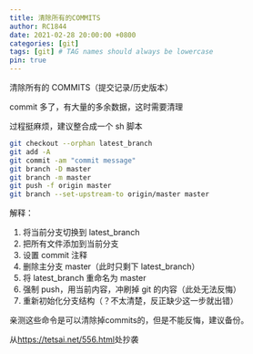 ```yaml
---
title: 清除所有的COMMITS
author: RC1844
date: 2021-02-28 20:00:00 +0800
categories: [git]
tags: [git] # TAG names should always be lowercase
pin: true
---
```


清除所有的 COMMITS（提交记录/历史版本）

commit 多了，有大量的多余数据，这时需要清理

过程挺麻烦，建议整合成一个 sh 脚本

```sh
git checkout --orphan latest_branch
git add -A
git commit -am "commit message"
git branch -D master
git branch -m master
git push -f origin master
git branch --set-upstream-to origin/master master
```

解释：

1. 将当前分支切换到 latest_branch
1. 把所有文件添加到当前分支
1. 设置 commit 注释
1. 删除主分支 master（此时只剩下 latest_branch）
1. 将 latest_branch 重命名为 master
1. 强制 push，用当前内容，冲刷掉 git 的内容（此处无法反悔）
1. 重新初始化分支结构（？不太清楚，反正缺少这一步就出错）

亲测这些命令是可以清除掉commits的，但是不能反悔，建议备份。

从<https://tetsai.net/556.html>处抄袭
